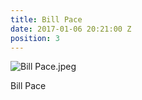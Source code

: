 ```yaml
---
title: Bill Pace
date: 2017-01-06 20:21:00 Z
position: 3
---
```


![Bill Pace.jpeg](/uploads/Bill%20Pace.jpeg)

Bill Pace